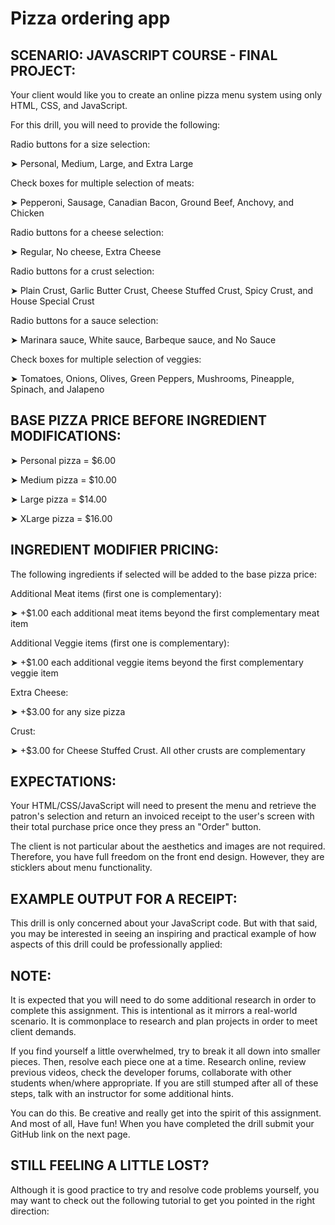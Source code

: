 # Pizza ordering app

## SCENARIO: JAVASCRIPT COURSE - FINAL PROJECT:
Your client would like you to create an online pizza menu system using only HTML, CSS, and JavaScript.

For this drill, you will need to provide the following:

Radio buttons for a size selection:

➤ Personal, Medium, Large, and Extra Large

Check boxes for multiple selection of meats:

➤ Pepperoni, Sausage, Canadian Bacon, Ground Beef, Anchovy, and Chicken

Radio buttons for a cheese selection:

➤ Regular, No cheese, Extra Cheese

Radio buttons for a crust selection:

➤ Plain Crust, Garlic Butter Crust, Cheese Stuffed Crust, Spicy Crust, and House Special Crust

Radio buttons for a sauce selection:

➤ Marinara sauce, White sauce, Barbeque sauce, and No Sauce

Check boxes for multiple selection of veggies:

➤ Tomatoes, Onions, Olives, Green Peppers, Mushrooms, Pineapple, Spinach, and Jalapeno

## BASE PIZZA PRICE BEFORE INGREDIENT MODIFICATIONS:
➤ Personal pizza = $6.00

➤ Medium pizza = $10.00

➤ Large pizza = $14.00

➤ XLarge pizza = $16.00

## INGREDIENT MODIFIER PRICING:
The following ingredients if selected will be added to the base pizza price:

Additional Meat items (first one is complementary):

➤ +$1.00 each additional meat items beyond the first complementary meat item

Additional Veggie items (first one is complementary):

➤ +$1.00 each additional veggie items beyond the first complementary veggie item

Extra Cheese:

➤ +$3.00 for any size pizza

Crust:

➤ +$3.00 for Cheese Stuffed Crust. All other crusts are complementary

## EXPECTATIONS:
Your HTML/CSS/JavaScript will need to present the menu and retrieve the patron's selection and return an invoiced receipt to the user's screen with their total purchase price once they press an "Order" button.

The client is not particular about the aesthetics and images are not required. Therefore, you have full freedom on the front end design. However, they are sticklers about menu functionality.

## EXAMPLE OUTPUT FOR A RECEIPT:
This drill is only concerned about your JavaScript code. But with that said, you may be interested in seeing an inspiring and practical example of how aspects of this drill could be professionally applied:

## NOTE:
It is expected that you will need to do some additional research in order to complete this assignment. This is intentional as it mirrors a real-world scenario. It is commonplace to research and plan projects in order to meet client demands.

If you find yourself a little overwhelmed, try to break it all down into smaller pieces. Then, resolve each piece one at a time. Research online, review previous videos, check the developer forums, collaborate with other students when/where appropriate. If you are still stumped after all of these steps, talk with an instructor for some additional hints.

You can do this. Be creative and really get into the spirit of this assignment. And most of all, Have fun! When you have completed the drill submit your GitHub link on the next page.

## STILL FEELING A LITTLE LOST?
Although it is good practice to try and resolve code problems yourself, you may want to check out the following tutorial to get you pointed in the right direction:

